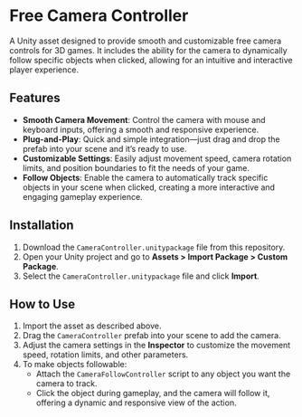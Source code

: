 # Free Camera Controller  
A Unity asset designed to provide smooth and customizable free camera controls for 3D games. It includes the ability for the camera to dynamically follow specific objects when clicked, allowing for an intuitive and interactive player experience.

## Features  
- **Smooth Camera Movement**: Control the camera with mouse and keyboard inputs, offering a smooth and responsive experience.  
- **Plug-and-Play**: Quick and simple integration—just drag and drop the prefab into your scene and it’s ready to use.  
- **Customizable Settings**: Easily adjust movement speed, camera rotation limits, and position boundaries to fit the needs of your game.  
- **Follow Objects**: Enable the camera to automatically track specific objects in your scene when clicked, creating a more interactive and engaging gameplay experience.

## Installation  
1. Download the `CameraController.unitypackage` file from this repository.  
2. Open your Unity project and go to **Assets > Import Package > Custom Package**.  
3. Select the `CameraController.unitypackage` file and click **Import**.  

## How to Use  
1. Import the asset as described above.  
2. Drag the `CameraController` prefab into your scene to add the camera.  
3. Adjust the camera settings in the **Inspector** to customize the movement speed, rotation limits, and other parameters.  
4. To make objects followable:
   - Attach the `CameraFollowController` script to any object you want the camera to track.  
   - Click the object during gameplay, and the camera will follow it, offering a dynamic and responsive view of the action.
